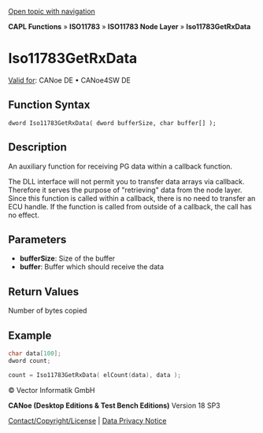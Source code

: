 [Open topic with navigation](../../../../../../CANoeDEFamily.htm#Topics/CAPLFunctions/ISO11783/ISONodeLayer/Functions/CAPLfunctionIso11783GetRxData.md)

**CAPL Functions** » **ISO11783** » **ISO11783 Node Layer** » **Iso11783GetRxData**

# Iso11783GetRxData

[Valid for](../../../../Shared/FeatureAvailability.md): CANoe DE • CANoe4SW DE

## Function Syntax

```
dword Iso11783GetRxData( dword bufferSize, char buffer[] );
```

## Description

An auxiliary function for receiving PG data within a callback function.

The DLL interface will not permit you to transfer data arrays via callback. Therefore it serves the purpose of "retrieving" data from the node layer. Since this function is called within a callback, there is no need to transfer an ECU handle. If the function is called from outside of a callback, the call has no effect.

## Parameters

- **bufferSize**: Size of the buffer
- **buffer**: Buffer which should receive the data

## Return Values

Number of bytes copied

## Example

```c
char data[100];
dword count;

count = Iso11783GetRxData( elCount(data), data );
```

© Vector Informatik GmbH

**CANoe (Desktop Editions & Test Bench Editions)** Version 18 SP3

[Contact/Copyright/License](../../../../Shared/ContactCopyrightLicense.md) | [Data Privacy Notice](https://www.vector.com/int/en/company/get-info/privacy-policy/)